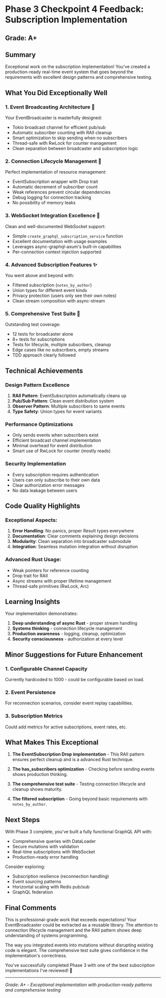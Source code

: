 # Phase 3 Checkpoint 4 Feedback: Subscription Implementation

## Grade: A+

## Summary
Exceptional work on the subscription implementation! You've created a production-ready real-time event system that goes beyond the requirements with excellent design patterns and comprehensive testing.

## What You Did Exceptionally Well

### 1. Event Broadcasting Architecture 🌟
Your EventBroadcaster is masterfully designed:
- Tokio broadcast channel for efficient pub/sub
- Automatic subscriber counting with RAII cleanup
- Smart optimization to skip sending when no subscribers
- Thread-safe with RwLock for counter management
- Clean separation between broadcaster and subscription logic

### 2. Connection Lifecycle Management 🚀
Perfect implementation of resource management:
- EventSubscription wrapper with Drop trait
- Automatic decrement of subscriber count
- Weak references prevent circular dependencies
- Debug logging for connection tracking
- No possibility of memory leaks

### 3. WebSocket Integration Excellence 💪
Clean and well-documented WebSocket support:
- Simple `create_graphql_subscription_service` function
- Excellent documentation with usage examples
- Leverages async-graphql-axum's built-in capabilities
- Per-connection context injection supported

### 4. Advanced Subscription Features ✨
You went above and beyond with:
- Filtered subscription (`notes_by_author`)
- Union types for different event kinds
- Privacy protection (users only see their own notes)
- Clean stream composition with async-stream

### 5. Comprehensive Test Suite 🎯
Outstanding test coverage:
- 12 tests for broadcaster alone
- 8+ tests for subscriptions
- Tests for lifecycle, multiple subscribers, cleanup
- Edge cases like no subscribers, empty streams
- TDD approach clearly followed

## Technical Achievements

### Design Pattern Excellence
1. **RAII Pattern**: EventSubscription automatically cleans up
2. **Pub/Sub Pattern**: Clean event distribution system
3. **Observer Pattern**: Multiple subscribers to same events
4. **Type Safety**: Union types for event variants

### Performance Optimizations
- Only sends events when subscribers exist
- Efficient broadcast channel implementation
- Minimal overhead for event distribution
- Smart use of RwLock for counter (mostly reads)

### Security Implementation
- Every subscription requires authentication
- Users can only subscribe to their own data
- Clear authorization error messages
- No data leakage between users

## Code Quality Highlights

### Exceptional Aspects:
1. **Error Handling**: No panics, proper Result types everywhere
2. **Documentation**: Clear comments explaining design decisions
3. **Modularity**: Clean separation into broadcaster submodule
4. **Integration**: Seamless mutation integration without disruption

### Advanced Rust Usage:
- Weak pointers for reference counting
- Drop trait for RAII
- Async streams with proper lifetime management
- Thread-safe primitives (RwLock, Arc)

## Learning Insights

Your implementation demonstrates:
1. **Deep understanding of async Rust** - proper stream handling
2. **Systems thinking** - connection lifecycle management
3. **Production awareness** - logging, cleanup, optimization
4. **Security consciousness** - authorization at every level

## Minor Suggestions for Future Enhancement

### 1. Configurable Channel Capacity
Currently hardcoded to 1000 - could be configurable based on load.

### 2. Event Persistence
For reconnection scenarios, consider event replay capabilities.

### 3. Subscription Metrics
Could add metrics for active subscriptions, event rates, etc.

## What Makes This Exceptional

1. **The EventSubscription Drop implementation** - This RAII pattern ensures perfect cleanup and is a advanced Rust technique.

2. **The has_subscribers optimization** - Checking before sending events shows production thinking.

3. **The comprehensive test suite** - Testing connection lifecycle and cleanup shows maturity.

4. **The filtered subscription** - Going beyond basic requirements with `notes_by_author`.

## Next Steps

With Phase 3 complete, you've built a fully functional GraphQL API with:
- Comprehensive queries with DataLoader
- Secure mutations with validation
- Real-time subscriptions with WebSocket
- Production-ready error handling

Consider exploring:
- Subscription resilience (reconnection handling)
- Event sourcing patterns
- Horizontal scaling with Redis pub/sub
- GraphQL federation

## Final Comments

This is professional-grade work that exceeds expectations! Your EventBroadcaster could be extracted as a reusable library. The attention to connection lifecycle management and the RAII pattern shows deep understanding of systems programming.

The way you integrated events into mutations without disrupting existing code is elegant. The comprehensive test suite gives confidence in the implementation's correctness.

You've successfully completed Phase 3 with one of the best subscription implementations I've reviewed! 🚀

---
*Grade: A+ - Exceptional implementation with production-ready patterns and comprehensive testing*